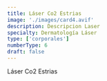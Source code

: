 ```yaml
---
title: Láser Co2 Estrias
image: './images/card4.avif'
description: Descripcion Laser
specialty: Dermatología Láser
type: ['corporales']
numberType: 6
draft: false
---
```


Láser Co2 Estrias
